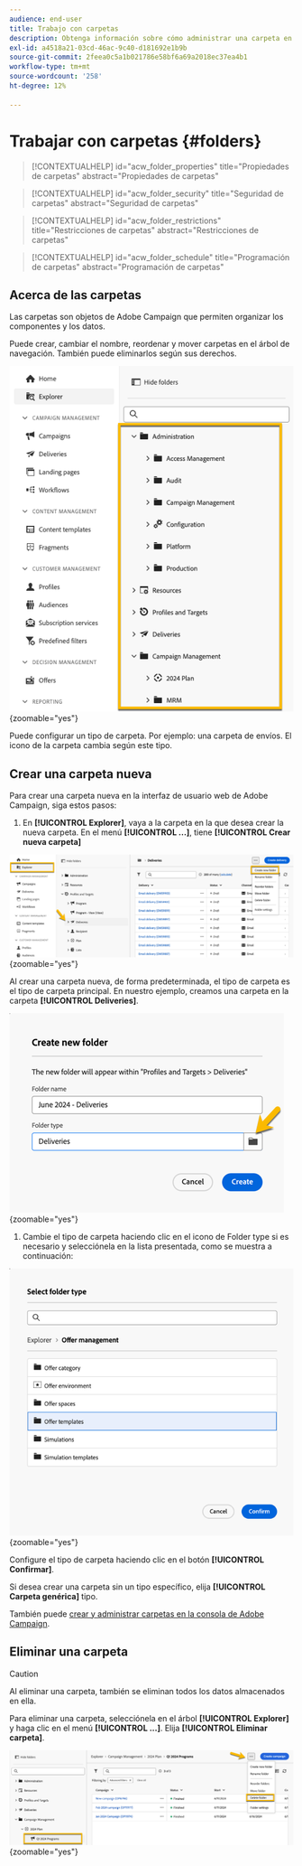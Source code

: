 ```yaml
---
audience: end-user
title: Trabajo con carpetas
description: Obtenga información sobre cómo administrar una carpeta en Adobe Campaign
exl-id: a4518a21-03cd-46ac-9c40-d181692e1b9b
source-git-commit: 2feea0c5a1b021786e58bf6a69a2018ec37ea4b1
workflow-type: tm+mt
source-wordcount: '258'
ht-degree: 12%

---
```


# Trabajar con carpetas {#folders}

>[!CONTEXTUALHELP]
>id="acw_folder_properties"
>title="Propiedades de carpetas"
>abstract="Propiedades de carpetas"

>[!CONTEXTUALHELP]
>id="acw_folder_security"
>title="Seguridad de carpetas"
>abstract="Seguridad de carpetas"

>[!CONTEXTUALHELP]
>id="acw_folder_restrictions"
>title="Restricciones de carpetas"
>abstract="Restricciones de carpetas"

>[!CONTEXTUALHELP]
>id="acw_folder_schedule"
>title="Programación de carpetas"
>abstract="Programación de carpetas"

## Acerca de las carpetas

Las carpetas son objetos de Adobe Campaign que permiten organizar los componentes y los datos.

Puede crear, cambiar el nombre, reordenar y mover carpetas en el árbol de navegación. También puede eliminarlos según sus derechos.

![](assets/folders.png){zoomable="yes"}

Puede configurar un tipo de carpeta. Por ejemplo: una carpeta de envíos.
El icono de la carpeta cambia según este tipo.

## Crear una carpeta nueva

Para crear una carpeta nueva en la interfaz de usuario web de Adobe Campaign, siga estos pasos:

1. En **[!UICONTROL Explorer]**, vaya a la carpeta en la que desea crear la nueva carpeta.
En el menú **[!UICONTROL ...]**, tiene **[!UICONTROL Crear nueva carpeta]**

![](assets/folder_create.png){zoomable="yes"}

Al crear una carpeta nueva, de forma predeterminada, el tipo de carpeta es el tipo de carpeta principal.
En nuestro ejemplo, creamos una carpeta en la carpeta **[!UICONTROL Deliveries]**.

![](assets/folder_new.png){zoomable="yes"}

1. Cambie el tipo de carpeta haciendo clic en el icono de Folder type si es necesario y selecciónela en la lista presentada, como se muestra a continuación:

![](assets/folder_type.png){zoomable="yes"}

Configure el tipo de carpeta haciendo clic en el botón **[!UICONTROL Confirmar]**.

Si desea crear una carpeta sin un tipo específico, elija **[!UICONTROL Carpeta genérica]** tipo.

También puede [crear y administrar carpetas en la consola de Adobe Campaign](https://experienceleague.adobe.com/en/docs/campaign/campaign-v8/config/configuration/folders-and-views).

## Eliminar una carpeta

>[!CAUTION]
>
>Al eliminar una carpeta, también se eliminan todos los datos almacenados en ella.

Para eliminar una carpeta, selecciónela en el árbol **[!UICONTROL Explorer]** y haga clic en el menú **[!UICONTROL ...]**.
Elija **[!UICONTROL Eliminar carpeta]**.

![](assets/folder_delete.png){zoomable="yes"}
